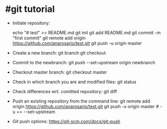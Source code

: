 #git tutorial
=======================
* Initiate repository:

    echo "# test" >> README.md
    git init
    git add README.md
    git commit -m "first commit"
    git remote add origin https://github.com/anarosario/test.git
    git push -u origin master


* Create a new branch:
  git branch <newbranch>
  git checkout <newbranch>


* Commit to the newbranch:
  git push --set-upstream origin newbranch	

* Checkout master branch:
  git checkout master
  
* Check in which branch you are and modified files:
  git status

* Check differences wrt. comitted repository:
  git diff

* Push an existing repository from the command line:
  git remote add origin https://github.com/anarosario/test.git
  git push -u origin master # -u == --set-upstream


* Git push options: https://git-scm.com/docs/git-push